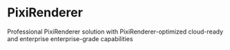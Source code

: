 # PixiRenderer
Professional PixiRenderer solution with PixiRenderer-optimized cloud-ready and enterprise enterprise-grade capabilities
